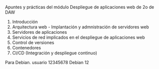 Apuntes y prácticas del módulo Despliegue de aplicaciones web de 2o de DAW
1. Introducción
2. Arquitectura web - Implantación y admnistración de servidores web
3. Servidores de aplicaciones
4. Servicios de red implicados en el despliegue de aplicaciones web
5. Control de versiones
6. Contenedores
7. CI/CD (Integración y despliegue continuo)

Para Debian.
usuario 
12345678 
Debian 12